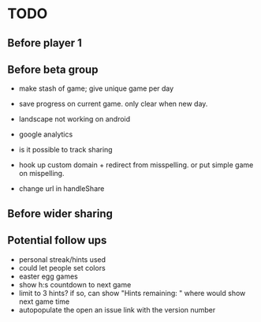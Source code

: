 # TODO

## Before player 1

## Before beta group

- make stash of game; give unique game per day
- save progress on current game. only clear when new day.

- landscape not working on android

- google analytics
- is it possible to track sharing

- hook up custom domain + redirect from misspelling. or put simple game on mispelling.
- change url in handleShare

## Before wider sharing

## Potential follow ups

- personal streak/hints used
- could let people set colors
- easter egg games
- show h:s countdown to next game
- limit to 3 hints? if so, can show "Hints remaining: " where would show next game time
- autopopulate the open an issue link with the version number
